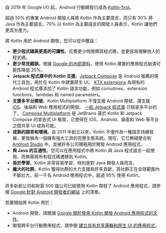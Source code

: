 [//]: # (title: 適用於 Android 的 Kotlin)

自 2019 年 Google I/O 起，Android 行動開發已成為 [Kotlin-first](https://developer.android.com/kotlin/first)。

超過 50% 的專業 Android 開發人員將 Kotlin 作為主要語言，而只有 30% 將 Java 作為主要語言。70% 以 Kotlin 為主要語言的開發人員表示，Kotlin 讓他們更具生產力。

將 Kotlin 用於 Android 開發，您可以從中獲益：

*   **更少程式碼與更高的可讀性**。花費更少時間撰寫程式碼，並更容易理解他人的程式碼。
*   **更少常見錯誤**。根據 [Google 的內部資料](https://medium.com/androiddevelopers/fewer-crashes-and-more-stability-with-kotlin-b606c6a6ac04)，使用 Kotlin 建置的應用程式崩潰可能性降低 20%。
*   **Jetpack 程式庫中的 Kotlin 支援**。[Jetpack Compose](https://developer.android.com/jetpack/compose) 是 Android 推薦的現代工具包，用於在 Kotlin 中建置原生 UI。
    [KTX extensions](https://developer.android.com/kotlin/ktx) 為現有的 Android 程式庫添加了 Kotlin 語言功能，例如 coroutines、extension functions、lambdas 和 named parameters。
*   **支援多平台開發**。Kotlin Multiplatform 不僅支援 Android 開發，還支援 [iOS](https://kotlinlang.org/lp/multiplatform/)、後端和 Web 應用程式的開發。
    [一些 Jetpack 程式庫](https://developer.android.com/kotlin/multiplatform) 已經是多平台的了。
    [Compose Multiplatform](https://www.jetbrains.com/lp/compose-multiplatform/) 是 JetBrains 基於 Kotlin 和 Jetpack Compose 的宣告式 UI 框架，它使得在 iOS、Android、桌面和 Web 等平台之間共享 UI 成為可能。
*   **成熟的語言和環境**。自 2011 年創立以來，Kotlin 不僅作為一種語言持續發展，更發展為一個擁有強大工具的完整生態系統。現在，它已無縫整合到 [Android Studio](https://developer.android.com/studio) 中，並被許多公司積極用於開發 Android 應用程式。
*   **與 Java 的互通性**。您可以在應用程式中將 Kotlin 與 Java 程式語言一起使用，而無需將所有程式碼遷移到 Kotlin。
*   **易於學習**。Kotlin 非常容易學習，特別是對 Java 開發人員而言。
*   **龐大的社群**。Kotlin 獲得社群的大力支援和許多貢獻，其社群正在全球範圍內不斷壯大。前一千名 Android 應用程式中，超過 95% 使用 Kotlin。

許多新創公司和財富 500 強公司已經使用 Kotlin 開發了 Android 應用程式，請參閱 [Google 針對 Android 開發者的網站](https://developer.android.com/kotlin/stories) 上的清單。

若要開始將 Kotlin 用於：

*   Android 開發，請閱讀 [Google 關於使用 Kotlin 開發 Android 應用程式的文件](https://developer.android.com/kotlin/get-started)。
*   開發跨平台行動應用程式，請參閱 [建立具有共享邏輯和原生 UI 的應用程式](https://www.jetbrains.com/help/kotlin-multiplatform-dev/multiplatform-create-first-app.html)。
